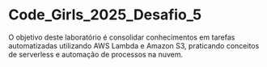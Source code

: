 # Code_Girls_2025_Desafio_5
O objetivo deste laboratório é consolidar conhecimentos em tarefas automatizadas utilizando AWS Lambda e Amazon S3, praticando conceitos de serverless e automação de processos na nuvem.
